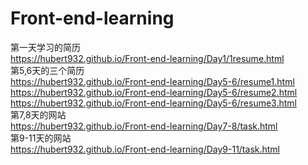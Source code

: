 # Front-end-learning
第一天学习的简历
<br>
 https://hubert932.github.io/Front-end-learning/Day1/1resume.html
<br>
第5,6天的三个简历
<br>
https://hubert932.github.io/Front-end-learning/Day5-6/resume1.html
<br>
https://hubert932.github.io/Front-end-learning/Day5-6/resume2.html
<br>
https://hubert932.github.io/Front-end-learning/Day5-6/resume3.html
<br>
第7,8天的网站
<br>
https://hubert932.github.io/Front-end-learning/Day7-8/task.html
<br>
第9-11天的网站
<br>
https://hubert932.github.io/Front-end-learning/Day9-11/task.html
<br>
